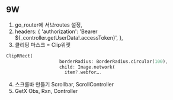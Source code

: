 ## 9W
1. go_router에 서브routes 설정,  
2.  headers: {
              'authorization': 'Bearer ${_controller.getUserData!.accessToken}',
            },
3. 클리핑 마스크 = Clip위젯
```dart
ClipRRect(
                    borderRadius: BorderRadius.circular(100),
                    child: Image.network(
                      item?.webfor….
```
4. 스크롤바 만들기 Scrollbar, ScrollController
5. GetX Obs, Rxn, Controller

          